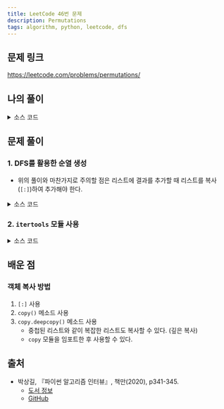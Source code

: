 ```yaml
---
title: LeetCode 46번 문제
description: Permutations
tags: algorithm, python, leetcode, dfs
---
```


## 문제 링크

https://leetcode.com/problems/permutations/

## 나의 풀이

<details>
<summary>소스 코드</summary>
<div markdown="1">

```python
from typing import List


class Solution:
    def permute(self, nums: List[int]) -> List[List[int]]:
        def dfs(curr=[]):
            # 예외 처리
            if len(curr) == len(nums):
                result.append(curr)
                return

            for num in nums:
                if num not in curr:
                    # 리스트 복사 후 요소를 추가하여 재귀 수행
                    new_nums = curr[:]
                    new_nums.append(num)
                    dfs(new_nums)

        result = []
        dfs()
        return result
```

</div>
</details>

## 문제 풀이

### 1. DFS를 활용한 순열 생성

- 위의 풀이와 마찬가지로 주의할 점은 리스트에 결과를 추가할 때 리스트를 복사(`[:]`)하여 추가해야 한다.

<details>
<summary>소스 코드</summary>
<div markdown="1">

```python
from typing import List


class Solution1:
    def permute(self, nums: List[int]) -> List[List[int]]:
        results = []
        prev_elements = []

        def dfs(elements):
            # 리프 노드일 때 결과 추가
            if len(elements) == 0:
                results.append(prev_elements[:])

            # 순열 생성 재귀 호출
            for e in elements:
                next_elements = elements[:]
                next_elements.remove(e)

                prev_elements.append(e)
                dfs(next_elements)
                prev_elements.pop()

        dfs(nums)
        return results
```

</div>
</details>

### 2. `itertools` 모듈 사용

<details>
<summary>소스 코드</summary>
<div markdown="1">

```python
from typing import List
import itertools


class Solution2:
    def permute(self, nums: List[int]) -> List[List[int]]:
        # 리트코드에서는 리스트 반환 문제도 튜플로 반환하면 정답으로 처리되므로
        # 아래와 같이 작성해도 문제는 없음
        # return list(itertools.permutations(nums))
        
        return list(map(list, itertools.permutations(nums)))
```

</div>
</details>

## 배운 점

### 객체 복사 방법

1. `[:]` 사용
2. `copy()` 메소드 사용
3. `copy.deepcopy()` 메소드 사용
   - 중첩된 리스트와 같이 복잡한 리스트도 복사할 수 있다. (깊은 복사)
   - `copy` 모듈을 임포트한 후 사용할 수 있다.

## 출처

- 박상길, 『파이썬 알고리즘 인터뷰』, 책만(2020), p341-345.
  - [도서 정보](https://www.onlybook.co.kr/entry/algorithm-interview)
  - [GitHub](https://github.com/onlybooks/algorithm-interview)
